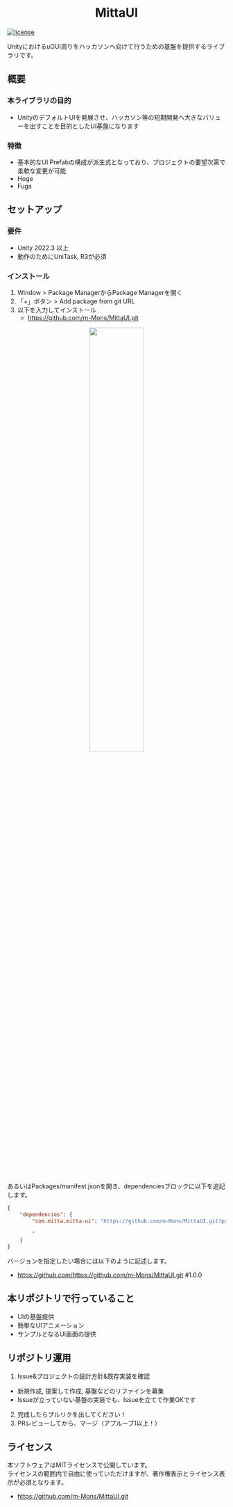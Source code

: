 <h1 align="center">MittaUI</h1>

[![license](https://img.shields.io/badge/LICENSE-MIT-green.svg)](LICENSE.md)

UnityにおけるuGUI周りをハッカソンへ向けて行うための基盤を提供するライブラリです。

## 概要

### 本ライブラリの目的
- UnityのデフォルトUIを発展させ、ハッカソン等の短期開発へ大きなバリューを出すことを目的としたUI基盤になります

### 特徴
- 基本的なUI Prefabの構成が派生式となっており、プロジェクトの要望次第で柔軟な変更が可能
- Hoge
- Fuga

## セットアップ

### 要件
* Unity 2022.3 以上
* 動作のためにUniTask, R3が必須

### インストール
1. Window > Package ManagerからPackage Managerを開く
2. 「+」ボタン > Add package from git URL
3. 以下を入力してインストール
   * https://github.com/m-Mons/MittaUI.git
   

<p align="center">
  <img width="50%" src="https://github.com/m-Mons/MittaUI/assets/64365341/3e4e5aba-0322-4503-808b-fe43c89bce39.png">
</p>

あるいはPackages/manifest.jsonを開き、dependenciesブロックに以下を追記します。

```json
{
    "dependencies": {
        "com.mitta.mitta-ui": "https://github.com/m-Mons/MittaUI.git?path=Assets/Plugins/MittaUI
        
        "
    }
}
```

バージョンを指定したい場合には以下のように記述します。

* https://github.com/https://github.com/m-Mons/MittaUI.git
#1.0.0

## 本リポジトリで行っていること
* UIの基盤提供
* 簡単なUIアニメーション
* サンプルとなるUI画面の提供

## リポジトリ運用
1. Issue&プロジェクトの設計方針&既存実装を確認
- 新規作成, 提案して作成, 基盤などのリファインを募集
- Issueが立っていない基盤の実装でも、Issueを立てて作業OKです
2. 完成したらプルリクを出してください！
3. PRレビューしてから、マージ（アプルーブ1以上！）

## ライセンス
本ソフトウェアはMITライセンスで公開しています。  
ライセンスの範囲内で自由に使っていただけますが、著作権表示とライセンス表示が必須となります。

* https://github.com/m-Mons/MittaUI.git

